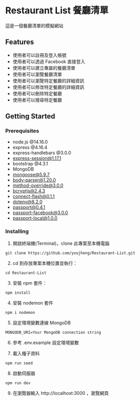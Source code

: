# Restaurant List 餐廳清單
這是一個餐廳清單的模擬網站

## Features
* 使用者可以註冊及登入帳號
* 使用者可以透過 Facebook 直接登入
* 使用者可以建立專屬的餐廳清單
* 使用者可以瀏覽餐廳清單
* 使用者可以瀏覽特定餐廳的詳細資訊
* 使用者可以修改特定餐廳的詳細資訊
* 使用者可以刪除特定餐廳
* 使用者可以搜尋特定餐廳

## Getting Started

### Prerequisites
* node.js @14.16.0
* express @4.16.4
* express-handlebars @3.0.0
* express-session@1.17.1
* bootstrap @4.3.1
* MongoDB
* mongoose@5.9.7
* body-parser@1.20.0
* method-override@3.0.0
* bcryptjs@2.4.3
* connect-flash@0.1.1
* dotenv@8.2.0
* passport@0.4.1
* passport-facebook@3.0.0
* passport-local@1.0.0

### Installing
1. 開啟終端機(Terminal)，clone 此專案至本機電腦

```
git clone https://github.com/youjheng/Restaurant-List.git
```

2. cd 到存放專案本機位置並執行：

```
cd Restaurant-List
```

3. 安裝 npm 套件：

```
npm install
```

4. 安裝 nodemon 套件

```
npm i nodemon
```

5. 設定環境變數連線 MongoDB
```
MONGODB_URI=Your MongoDB connection string
```

6. 參考 .env.example 設定環境變數

7. 載入種子資料
```
npm run seed
```

8. 啟動伺服器

```
npm run dev
```

9. 在瀏覽器輸入 http://localhost:3000 ，瀏覽網頁